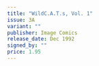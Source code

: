 ```yaml
---
title: "WildC.A.T.s, Vol. 1"
issue: 3A
variant: ""
publisher: Image Comics
release_date: Dec 1992
signed_by: ""
price: 1.95
---
```

